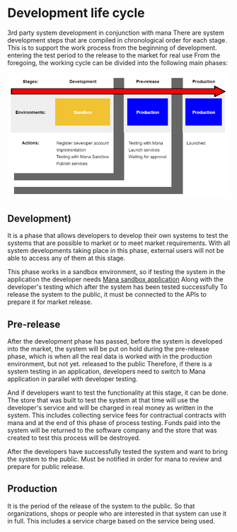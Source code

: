 # Development life cycle
3rd party system development in conjunction with mana There are system development steps that are compiled in chronological order for each stage. This is to support the work process from the beginning of development. entering the test period to the release to the market for real use From the foregoing, the working cycle can be divided into the following main phases:

![a](../img/Introduction/life_cycle/lifecycle.PNG)

## Development)
It is a phase that allows developers to develop their own systems to test the systems that are possible to market or to meet market requirements. With all system developments taking place in this phase, external users will not be able to access any of them at this stage.

This phase works in a sandbox environment, so if testing the system in the application the developer needs  [Mana sandbox application](../Quickstarts/test_in_sandbox.md) Along with the developer's testing which after the system has been tested successfully To release the system to the public, it must be connected to the APIs to prepare it for market release.
<!-- หรือกล่าวได้ว่าในระยะนี้หากมีการทดสอบระบบจะยังไม่ใช่การใช้เงินจริงในการทดสอบ  -->
## Pre-release
After the development phase has passed, before the system is developed into the market, the system will be put on hold during the pre-release phase, which is when all the real data is worked with in the production environment, but not yet. released to the public Therefore, if there is a system testing in an application, developers need to switch to Mana application in parallel with developer testing.

And if developers want to test the functionality at this stage, it can be done. The store that was built to test the system at that time will use the developer's service and will be charged in real money as written in the system. This includes collecting service fees for contractual contracts with mana and at the end of this phase of process testing. Funds paid into the system will be returned to the software company and the store that was created to test this process will be destroyed.

After the developers have successfully tested the system and want to bring the system to the public. Must be notified in order for mana to review and prepare for public release.

## Production
It is the period of the release of the system to the public. So that organizations, shops or people who are interested in that system can use it in full. This includes a service charge based on the service being used.
